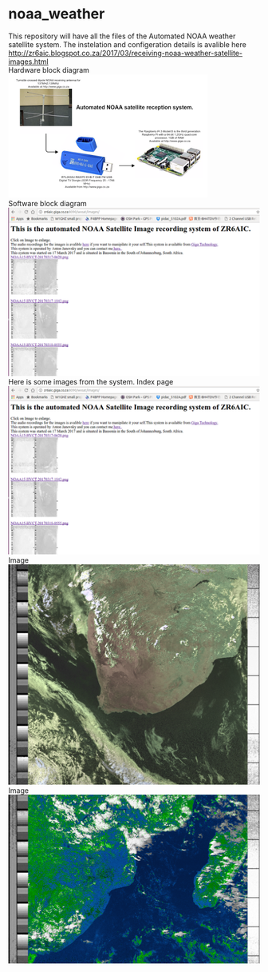 # noaa_weather
This repository will have all the files of the Automated NOAA weather satellite system.
The instelation and configeration details is avalible here http://zr6aic.blogspot.co.za/2017/03/receiving-noaa-weather-satellite-images.html <br>
Hardware block diagram
![Alt text](NOAA_automated_Satelite_System.png?raw=true "Hardware Block diagram")<br>
Software block diagram
![Alt text](wxsat_3.png?raw=true "WXSAT Index page")<br>
Here is some images from the system.
Index page
![Alt text](wxsat_3.png?raw=true "WXSAT Index page")<br>
Image
![Alt text](NOAA19-HVCT-20170317-1552.png?raw=true "Satellite Image of South Africa")<br>
Image
![Alt text](NOAA19-MSA-20170322-1455.png?raw=true "Satellite Image of South Africa")<br>
